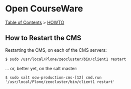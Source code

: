 # Open CourseWare

[Table of Contents](index.md) > [HOWTO](howto.md)

## How to Restart the CMS

Restarting the CMS, on each of the CMS servers:

```
$ sudo /usr/local/Plone/zeocluster/bin/client1 restart
```

... or, better yet, on the salt master:

```
$ sudo salt ocw-production-cms-[12] cmd.run '/usr/local/Plone/zeocluster/bin/client1 restart'
```
